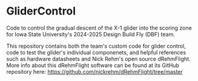 # GliderControl
Code to control the gradual descent of the X-1 glider into the scoring zone for Iowa State University's 2024-2025 Design Build Fly (DBF) team.

This repository contains both the team's custom code for glider control, code to test the glider's individual componenets,
and helpful references such as hardware datasheets and  Nick Rehm's open source dRehmFlight. More info about this dRehmFlight software can be found at its GitHub repository here: https://github.com/nickrehm/dRehmFlight/tree/master

